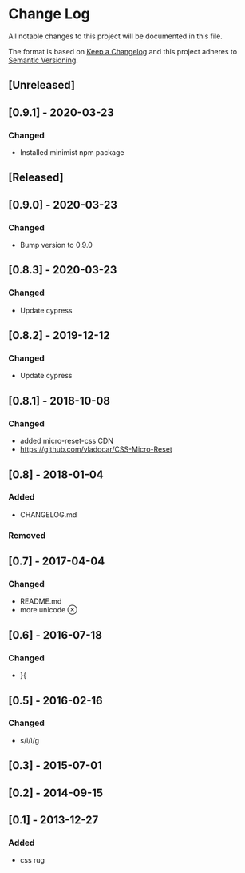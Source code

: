 # Change Log

All notable changes to this project will be documented in this file.

The format is based on [Keep a Changelog](http://keepachangelog.com/)
and this project adheres to [Semantic Versioning](http://semver.org/).

## [Unreleased]

## [0.9.1] - 2020-03-23
### Changed
- Installed minimist npm package

## [Released]

## [0.9.0] - 2020-03-23
### Changed
- Bump version to 0.9.0

## [0.8.3] - 2020-03-23
### Changed
- Update cypress
 
## [0.8.2] - 2019-12-12
### Changed
- Update cypress

## [0.8.1] - 2018-10-08
### Changed
- added micro-reset-css CDN
- https://github.com/vladocar/CSS-Micro-Reset

## [0.8] - 2018-01-04
### Added
- CHANGELOG.md
### Removed

## [0.7] - 2017-04-04
### Changed
- README.md
- more unicode &otimes;

## [0.6] - 2016-07-18
### Changed
- }{

## [0.5] - 2016-02-16
### Changed
- s/i/&#0236;/g

## [0.3] - 2015-07-01

## [0.2] - 2014-09-15

## [0.1] - 2013-12-27
### Added
- css rug

